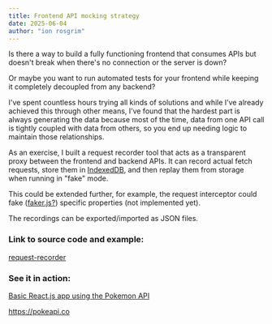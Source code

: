 ```yaml
---
title: Frontend API mocking strategy
date: 2025-06-04
author: "ion rosgrim"
---
```


Is there a way to build a fully functioning frontend that consumes APIs but doesn't break when there's no connection or the server is down?

Or maybe you want to run automated tests for your frontend while keeping it completely decoupled from any backend?

I've spent countless hours trying all kinds of solutions and while I’ve already achieved this through other means, I’ve found that the hardest part is always generating the data because most of the time, data from one API call is tightly coupled with data from others, so you end up needing logic to maintain those relationships.

As an exercise, I built a request recorder tool that acts as a transparent proxy between the frontend and backend APIs.
It can record actual fetch requests, store them in [IndexedDB](https://developer.mozilla.org/en-US/docs/Web/API/IndexedDB_API), and then replay them from storage when running in "fake" mode.

This could be extended further, for example, the request interceptor could fake ([faker.js?](https://fakerjs.dev/)) specific properties (not implemented yet).

The recordings can be exported/imported as JSON files.



### Link to source code and example:

[request-recorder](https://github.com/irosgrim/request-recorder/)

### See it in action:

[Basic React.js app using the Pokemon API](https://irosgrim.github.io/request-recorder/)  


https://pokeapi.co